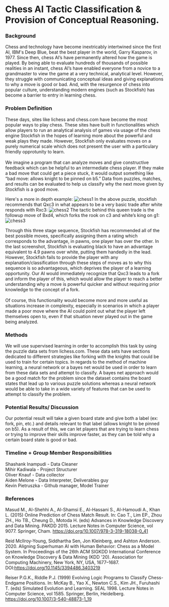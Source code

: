 # Chess AI Tactic Classification & Provision of Conceptual Reasoning.
### Background

Chess and technology have become inextricably intertwined since the first AI, IBM's Deep Blue, beat the best player in the world, Garry Kasparov, in 1977. Since then, chess AI’s have permanently altered how the game is played. By being able to evaluate hundreds of thousands of possible realities in an instant, chess AI’s have enabled everyone from a novice to a grandmaster to view the game at a very technical, analytical level. However, they struggle with communicating conceptual ideas and giving explanations to why a move is good or bad. And, with the resurgence of chess into popular culture, understanding modern engines (such as Stockfish) has become a barrier to entry in learning chess.

### Problem Definition

These days, sites like lichess and chess.com have become the most popular ways to play chess. These sites have built in functionalities which allow players to run an analytical analysis of games via usage of the chess engine Stockfish in the hopes of learning more about the powerful and weak plays they made. However, Stockfish only evaluates moves on a purely numerical scale which does not present the user with a particulary friendly opprotunity to learn.<br><br>
We imagine a program that can analyze moves and give constructive feedback which can be helpful to an intermediate chess player. If they make a bad move that could get a piece stuck, it would output something like “bad move: allows knight to be pinned on b5.” Data from puzzles, matches, and results can be evaluated to help us classify why the next move given by Stockfish is a good move.

Here's a more in depth example:
![chess1](https://user-images.githubusercontent.com/32807310/136488491-de3785d9-a4e9-4241-bd48-ea586e24ecb1.png)
In the above puzzle, stockfish recommends that Qxc3 in what appears to be a very basic trade after white responds with Rxc3:
![chess2](https://user-images.githubusercontent.com/32807310/136488962-ba4af350-45b1-4261-9cac-669797859343.JPG)
The tactic behind this queen trade is the followup move of Bxd4, which forks the rook on c3 and white’s king on g1:
![chess3](https://user-images.githubusercontent.com/32807310/136489031-06ebc1b1-ffca-4c8f-ba52-969c1590045d.JPG)

Through this three stage sequence, Stockfish has recommended all of the best possible moves, specifically assigning them a rating which corresponds to the advantage, in pawns, one player has over the other. In the last screenshot, Stockfish is evaluating black to have an advantage equivalent to 4.9 pawns over white, putting them handedly in the lead. However, Stockfish fails to provide the player with any explanation/classification through these steps of moves as to why this sequence is so advantageous, which deprives the player of a learning opportunity. Our AI would immediately recognize that Qxc3 leads to a fork and inform the player of this, which would allow the player to reach a better understanding why a move is powerful quicker and without requiring prior knowledge to the concept of a fork.
<br><br>
Of course, this functionality would become more and more useful as situations increase in complexity, especially in scenarios in which a player made a poor move where the AI could point out what the player left themselves open to, even if that situation never played out in the game being analyzed.



### Methods

We will use supervised learning in order to accomplish this task by using the puzzle data sets from lichess.com. These data sets have sections dedicated to different strategies like forking with the knights that could be used to train for certain topics. In regards to the method of machine learning, a neural network or a bayes net would be used in order to learn from these data sets and attempt to classify. A bayes net approach would be a good match for the problem since the dataset contains the board states that lead up to various puzzle solutions whereas a neural network would be able to take in a wide variety of features that can be used to attempt to classify the problem. 

### Potential Results/ Discussion

Our potential result will take a given board state and give both a label (ex: fork, pin, etc.) and details relevant to that label (allows knight to be pinned on b5). As a result of this, we can let players that are trying to learn chess or trying to improve their skills improve faster, as they can be told why a certain board state is good or bad.

### Timeline + Group Member Responsibilities



Shashank Inampudi - Data Cleaner <br>
Mihir Kadiwala - Project Structurer<br>
Oliver Knauf - Data collector<br>
Aiden Melone - Data Interpreter, Deliverables guy<br>
Kevin Pietruszka - Github manager, Model Trainer<br>




### References

Masud M., Al-Shehhi A., Al-Shamsi E., Al-Hassani S., Al-Hamoudi A., Khan L. (2015) Online Prediction of Chess Match Result. In: Cao T., Lim EP., Zhou ZH., Ho TB., Cheung D., Motoda H. (eds) Advances in Knowledge Discovery and Data Mining. PAKDD 2015. Lecture Notes in Computer Science, vol 9077. Springer, Cham. https://doi.org/10.1007/978-3-319-18038-0_41

Reid McIlroy-Young, Siddhartha Sen, Jon Kleinberg, and Ashton Anderson. 2020. Aligning Superhuman AI with Human Behavior: Chess as a Model System. In Proceedings of the 26th ACM SIGKDD International Conference on Knowledge Discovery & Data Mining (KDD '20). Association for Computing Machinery, New York, NY, USA, 1677–1687. DOI:https://doi.org/10.1145/3394486.3403219

Reiser P.G.K., Riddle P.J. (1999) Evolving Logic Programs to Classify Chess-Endgame Positions. In: McKay B., Yao X., Newton C.S., Kim JH., Furuhashi T. (eds) Simulated Evolution and Learning. SEAL 1998. Lecture Notes in Computer Science, vol 1585. Springer, Berlin, Heidelberg. https://doi.org/10.1007/3-540-48873-1_19
